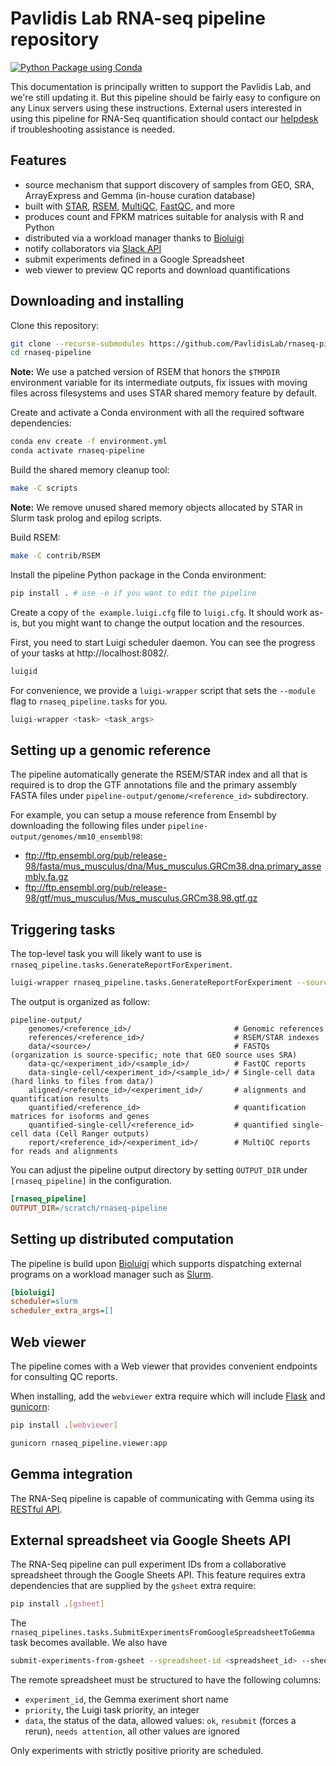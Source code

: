 # Pavlidis Lab RNA-seq pipeline repository

[![Python Package using Conda](https://github.com/PavlidisLab/rnaseq-pipeline/actions/workflows/build.yml/badge.svg?branch=master)](https://github.com/PavlidisLab/rnaseq-pipeline/actions/workflows/build.yml)

This documentation is principally written to support the Pavlidis Lab, and
we're still updating it. But this pipeline should be fairly easy to configure
on any Linux servers using these instructions. External users interested in
using this pipeline for RNA-Seq quantification should contact our
[helpdesk](mailto:MSL-PAVLAB-SUPPORT@LISTS.UBC.CA) if troubleshooting
assistance is needed.

## Features

 - source mechanism that support discovery of samples from GEO, SRA, ArrayExpress and Gemma (in-house curation database)
 - built with [STAR](https://github.com/alexdobin/STAR), [RSEM](https://github.com/deweylab/RSEM), [MultiQC](https://multiqc.info/), [FastQC](https://www.bioinformatics.babraham.ac.uk/projects/fastqc/), and more
 - produces count and FPKM matrices suitable for analysis with R and Python
 - distributed via a workload manager thanks to [Bioluigi](https://github.com/pavlidisLab/bioluigi)
 - notify collaborators via [Slack API](https://api.slack.com/)
 - submit experiments defined in a Google Spreadsheet
 - web viewer to preview QC reports and download quantifications

## Downloading and installing

Clone this repository:

```bash
git clone --recurse-submodules https://github.com/PavlidisLab/rnaseq-pipeline
cd rnaseq-pipeline
```

**Note:** We use a patched version of RSEM that honors the `$TMPDIR`
environment variable for its intermediate outputs, fix issues with moving files
across filesystems and uses STAR shared memory feature by default.

Create and activate a Conda environment with all the required software
dependencies:

```bash
conda env create -f environment.yml
conda activate rnaseq-pipeline
```

Build the shared memory cleanup tool:

```bash
make -C scripts
```

**Note:** We remove unused shared memory objects allocated by STAR in Slurm task prolog and
epilog scripts.

Build RSEM:

```bash
make -C contrib/RSEM
```

Install the pipeline Python package in the Conda environment:

```bash
pip install . # use -e if you want to edit the pipeline
```

Create a copy of `the example.luigi.cfg` file to `luigi.cfg`. It should work
as-is, but you might want to change the output location and the resources.

First, you need to start Luigi scheduler daemon. You can see the progress of
your tasks at http://localhost:8082/.

```bash
luigid
```

For convenience, we provide a `luigi-wrapper` script that sets the `--module`
flag to `rnaseq_pipeline.tasks` for you.

```bash
luigi-wrapper <task> <task_args>
```

## Setting up a genomic reference

The pipeline automatically generate the RSEM/STAR index and all that is
required is to drop the GTF annotations file and the primary assembly FASTA
files under `pipeline-output/genome/<reference_id>` subdirectory.

For example, you can setup a mouse reference from Ensembl by downloading the
following files under `pipeline-output/genomes/mm10_ensembl98`:

 - ftp://ftp.ensembl.org/pub/release-98/fasta/mus_musculus/dna/Mus_musculus.GRCm38.dna.primary_assembly.fa.gz
 - ftp://ftp.ensembl.org/pub/release-98/gtf/mus_musculus/Mus_musculus.GRCm38.98.gtf.gz

## Triggering tasks

The top-level task you will likely want to use is `rnaseq_pipeline.tasks.GenerateReportForExperiment`.

```bash
luigi-wrapper rnaseq_pipeline.tasks.GenerateReportForExperiment --source geo --taxon mouse --reference mm10_ensembl98 --experiment-id GSE80745
```

The output is organized as follow:

```
pipeline-output/
    genomes/<reference_id>/                       # Genomic references
    references/<reference_id>/                    # RSEM/STAR indexes
    data/<source>/                                # FASTQs (organization is source-specific; note that GEO source uses SRA)
    data-qc/<experiment_id>/<sample_id>/          # FastQC reports
    data-single-cell/<experiment_id>/<sample_id>/ # Single-cell data (hard links to files from data/)
    aligned/<reference_id>/<experiment_id>/       # alignments and quantification results
    quantified/<reference_id>                     # quantification matrices for isoforms and genes
    quantified-single-cell/<reference_id>         # quantified single-cell data (Cell Ranger outputs)
    report/<reference_id>/<experiment_id>/        # MultiQC reports for reads and alignments
```

You can adjust the pipeline output directory by setting `OUTPUT_DIR` under
`[rnaseq_pipeline]` in the configuration.

```ini
[rnaseq_pipeline]
OUTPUT_DIR=/scratch/rnaseq-pipeline
```

## Setting up distributed computation

The pipeline is build upon [Bioluigi](https://github.com/PavlidisLab/bioluigi)
which supports dispatching external programs on a workload manager such as
[Slurm](https://slurm.schedmd.com/).

```ini
[bioluigi]
scheduler=slurm
scheduler_extra_args=[]
```

## Web viewer

The pipeline comes with a Web viewer that provides convenient endpoints for
consulting QC reports.

When installing, add the `webviewer` extra require which will include [Flask](https://flask.palletsprojects.com/) and [gunicorn](https://gunicorn.org/):

```bash
pip install .[webviewer]
```

```bash
gunicorn rnaseq_pipeline.viewer:app
```

## Gemma integration

The RNA-Seq pipeline is capable of communicating with Gemma using its [RESTful API](https://gemma.msl.ubc.ca/resources/restapidocs/).

## External spreadsheet via Google Sheets API

The RNA-Seq pipeline can pull experiment IDs from a collaborative spreadsheet
through the Google Sheets API. This feature requires extra dependencies that
are supplied by the `gsheet` extra require:

```bash
pip install .[gsheet]
```

The `rnaseq_pipelines.tasks.SubmitExperimentsFromGoogleSpreadsheetToGemma` task
becomes available. We also have

```bash
submit-experiments-from-gsheet --spreadsheet-id <spreadsheet_id> --sheet-name <sheet_name>
```

The remote spreadsheet must be structured to have the following columns:

 - `experiment_id`, the Gemma exeriment short name
 - `priority`, the Luigi task priority, an integer
 - `data`, the status of the data, allowed values: `ok`, `resubmit` (forces a rerun), `needs attention`, all other values are ignored

Only experiments with strictly positive priority are scheduled.
